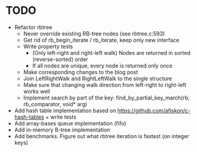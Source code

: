 # TODO

* Refactor rbtree
	* Never override existing RB-tree nodes (see rbtree.c:593)
    * Get rid of rb_begin_iterate / rb_iterate, keep only new interface
    * Write property tests
		* (Only left-right and right-left walk) Nodes are returned in sorted (reverse-sorted) order
		* If all nodes are unique, every node is returned only once
    * Make corresponding changes to the blog post
	* Join LeftRightWalk and RightLeftWalk to the single structure
	* Make sure that changing walk direction from left-right to right-left works well
	* Implement search by part of the key: find_by_partial_key_march(rb, rb_comparator, void* arg)
* Add hash table implementation based on https://github.com/afiskon/c-hash-tables + write tests
* Add array-bases queue implementation (fifo)
* Add in-memory B-tree implementation
* Add benchmarks. Figure out what rbtree iteration is fastest (on integer keys)
